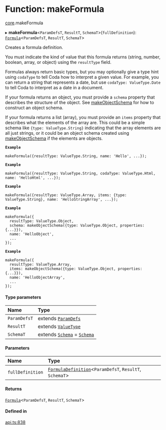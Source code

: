 # Function: makeFormula

[core](../modules/core.md).makeFormula

▸ **makeFormula**<`ParamDefsT`, `ResultT`, `SchemaT`\>(`fullDefinition`): [`Formula`](../types/core.Formula.md)<`ParamDefsT`, `ResultT`, `SchemaT`\>

Creates a formula definition.

You must indicate the kind of value that this formula returns (string, number, boolean, array, or object)
using the `resultType` field.

Formulas always return basic types, but you may optionally give a type hint using
`codaType` to tell Coda how to interpret a given value. For example, you can return
a string that represents a date, but use `codaType: ValueType.Date` to tell Coda
to interpret as a date in a document.

If your formula returns an object, you must provide a `schema` property that describes
the structure of the object. See [makeObjectSchema](core.makeObjectSchema.md) for how to construct an object schema.

If your formula returns a list (array), you must provide an `items` property that describes
what the elements of the array are. This could be a simple schema like `{type: ValueType.String}`
indicating that the array elements are all just strings, or it could be an object schema
created using [makeObjectSchema](core.makeObjectSchema.md) if the elements are objects.

**`Example`**

```
makeFormula({resultType: ValueType.String, name: 'Hello', ...});
```

**`Example`**

```
makeFormula({resultType: ValueType.String, codaType: ValueType.Html, name: 'HelloHtml', ...});
```

**`Example`**

```
makeFormula({resultType: ValueType.Array, items: {type: ValueType.String}, name: 'HelloStringArray', ...});
```

**`Example`**

```
makeFormula({
  resultType: ValueType.Object,
  schema: makeObjectSchema({type: ValueType.Object, properties: {...}}),
  name: 'HelloObject',
  ...
});
```

**`Example`**

```
makeFormula({
  resultType: ValueType.Array,
  items: makeObjectSchema({type: ValueType.Object, properties: {...}}),
  name: 'HelloObjectArray',
  ...
});
```

#### Type parameters

| Name | Type |
| :------ | :------ |
| `ParamDefsT` | extends [`ParamDefs`](../types/core.ParamDefs.md) |
| `ResultT` | extends [`ValueType`](../enums/core.ValueType.md) |
| `SchemaT` | extends [`Schema`](../types/core.Schema.md) = [`Schema`](../types/core.Schema.md) |

#### Parameters

| Name | Type |
| :------ | :------ |
| `fullDefinition` | [`FormulaDefinition`](../types/core.FormulaDefinition.md)<`ParamDefsT`, `ResultT`, `SchemaT`\> |

#### Returns

[`Formula`](../types/core.Formula.md)<`ParamDefsT`, `ResultT`, `SchemaT`\>

#### Defined in

[api.ts:838](https://github.com/coda/packs-sdk/blob/main/api.ts#L838)
